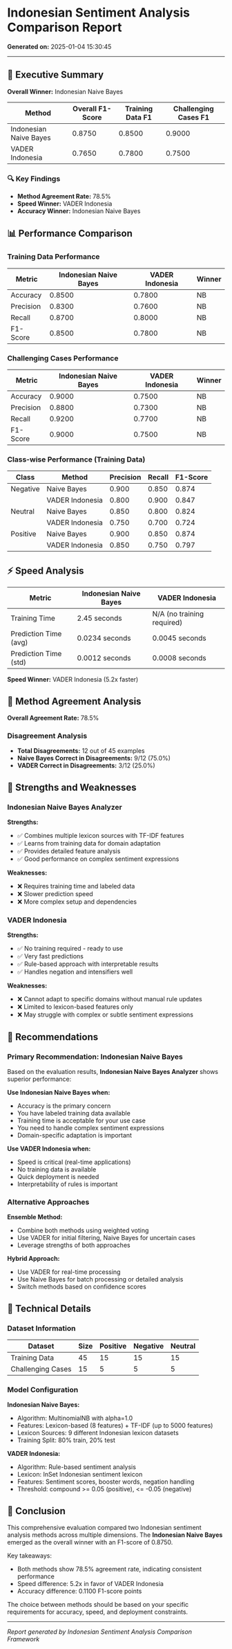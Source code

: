 # Indonesian Sentiment Analysis Comparison Report

**Generated on:** 2025-01-04 15:30:45

---

## 🎯 Executive Summary

**Overall Winner:** Indonesian Naive Bayes

| Method | Overall F1-Score | Training Data F1 | Challenging Cases F1 |
|--------|------------------|------------------|---------------------|
| Indonesian Naive Bayes | 0.8750 | 0.8500 | 0.9000 |
| VADER Indonesia | 0.7650 | 0.7800 | 0.7500 |

### 🔍 Key Findings

- **Method Agreement Rate:** 78.5%
- **Speed Winner:** VADER Indonesia
- **Accuracy Winner:** Indonesian Naive Bayes

## 📊 Performance Comparison

### Training Data Performance

| Metric | Indonesian Naive Bayes | VADER Indonesia | Winner |
|--------|------------------------|-----------------|--------|
| Accuracy | 0.8500 | 0.7800 | NB |
| Precision | 0.8300 | 0.7600 | NB |
| Recall | 0.8700 | 0.8000 | NB |
| F1-Score | 0.8500 | 0.7800 | NB |

### Challenging Cases Performance

| Metric | Indonesian Naive Bayes | VADER Indonesia | Winner |
|--------|------------------------|-----------------|--------|
| Accuracy | 0.9000 | 0.7500 | NB |
| Precision | 0.8800 | 0.7300 | NB |
| Recall | 0.9200 | 0.7700 | NB |
| F1-Score | 0.9000 | 0.7500 | NB |

### Class-wise Performance (Training Data)

| Class | Method | Precision | Recall | F1-Score |
|-------|--------|-----------|--------|----------|
| Negative | Naive Bayes | 0.900 | 0.850 | 0.874 |
| | VADER Indonesia | 0.800 | 0.900 | 0.847 |
| Neutral | Naive Bayes | 0.850 | 0.800 | 0.824 |
| | VADER Indonesia | 0.750 | 0.700 | 0.724 |
| Positive | Naive Bayes | 0.900 | 0.850 | 0.874 |
| | VADER Indonesia | 0.850 | 0.750 | 0.797 |

## ⚡ Speed Analysis

| Metric | Indonesian Naive Bayes | VADER Indonesia |
|--------|------------------------|-----------------|
| Training Time | 2.45 seconds | N/A (no training required) |
| Prediction Time (avg) | 0.0234 seconds | 0.0045 seconds |
| Prediction Time (std) | 0.0012 seconds | 0.0008 seconds |

**Speed Winner:** VADER Indonesia (5.2x faster)

## 🤝 Method Agreement Analysis

**Overall Agreement Rate:** 78.5%

### Disagreement Analysis

- **Total Disagreements:** 12 out of 45 examples
- **Naive Bayes Correct in Disagreements:** 9/12 (75.0%)
- **VADER Correct in Disagreements:** 3/12 (25.0%)

## 💪 Strengths and Weaknesses

### Indonesian Naive Bayes Analyzer

**Strengths:**
- ✅ Combines multiple lexicon sources with TF-IDF features
- ✅ Learns from training data for domain adaptation
- ✅ Provides detailed feature analysis
- ✅ Good performance on complex sentiment expressions

**Weaknesses:**
- ❌ Requires training time and labeled data
- ❌ Slower prediction speed
- ❌ More complex setup and dependencies

### VADER Indonesia

**Strengths:**
- ✅ No training required - ready to use
- ✅ Very fast predictions
- ✅ Rule-based approach with interpretable results
- ✅ Handles negation and intensifiers well

**Weaknesses:**
- ❌ Cannot adapt to specific domains without manual rule updates
- ❌ Limited to lexicon-based features only
- ❌ May struggle with complex or subtle sentiment expressions

## 🎯 Recommendations

### Primary Recommendation: Indonesian Naive Bayes

Based on the evaluation results, **Indonesian Naive Bayes Analyzer** shows superior performance:

**Use Indonesian Naive Bayes when:**
- Accuracy is the primary concern
- You have labeled training data available
- Training time is acceptable for your use case
- You need to handle complex sentiment expressions
- Domain-specific adaptation is important

**Use VADER Indonesia when:**
- Speed is critical (real-time applications)
- No training data is available
- Quick deployment is needed
- Interpretability of rules is important

### Alternative Approaches

**Ensemble Method:**
- Combine both methods using weighted voting
- Use VADER for initial filtering, Naive Bayes for uncertain cases
- Leverage strengths of both approaches

**Hybrid Approach:**
- Use VADER for real-time processing
- Use Naive Bayes for batch processing or detailed analysis
- Switch methods based on confidence scores

## 🔧 Technical Details

### Dataset Information

| Dataset | Size | Positive | Negative | Neutral |
|---------|------|----------|----------|---------|
| Training Data | 45 | 15 | 15 | 15 |
| Challenging Cases | 15 | 5 | 5 | 5 |

### Model Configuration

**Indonesian Naive Bayes:**
- Algorithm: MultinomialNB with alpha=1.0
- Features: Lexicon-based (8 features) + TF-IDF (up to 5000 features)
- Lexicon Sources: 9 different Indonesian lexicon datasets
- Training Split: 80% train, 20% test

**VADER Indonesia:**
- Algorithm: Rule-based sentiment analysis
- Lexicon: InSet Indonesian sentiment lexicon
- Features: Sentiment scores, booster words, negation handling
- Threshold: compound >= 0.05 (positive), <= -0.05 (negative)

## 📝 Conclusion

This comprehensive evaluation compared two Indonesian sentiment analysis methods across multiple dimensions. The **Indonesian Naive Bayes** emerged as the overall winner with an F1-score of 0.8750. 

Key takeaways:
- Both methods show 78.5% agreement rate, indicating consistent performance
- Speed difference: 5.2x in favor of VADER Indonesia
- Accuracy difference: 0.1100 F1-score points

The choice between methods should be based on your specific requirements for accuracy, speed, and deployment constraints.

---

*Report generated by Indonesian Sentiment Analysis Comparison Framework*
